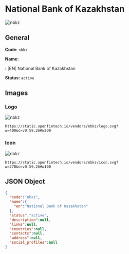 
# National Bank of Kazakhstan 
![nbkz](https://static.openfintech.io/vendors/nbkz/logo.svg?w=400&c=v0.59.26#w200)  

## General 
 
**Code:** `nbkz` 
 
**Name:** 
 
:	[EN] National Bank of Kazakhstan 
 
**Status:** `active` 
 

## Images 

### Logo 
 
![nbkz](https://static.openfintech.io/vendors/nbkz/logo.svg?w=400&c=v0.59.26#w200)  

```
https://static.openfintech.io/vendors/nbkz/logo.svg?w=400&c=v0.59.26#w200
```  

### Icon 
 
![nbkz](https://static.openfintech.io/vendors/nbkz/icon.svg?w=278&c=v0.59.26#w100)  

```
https://static.openfintech.io/vendors/nbkz/icon.svg?w=278&c=v0.59.26#w100
```  

## JSON Object 

```json
{
  "code":"nbkz",
  "name":{
    "en":"National Bank of Kazakhstan"
  },
  "status":"active",
  "description":null,
  "links":null,
  "countries":null,
  "contacts":null,
  "address":null,
  "social_profiles":null
}
```  
